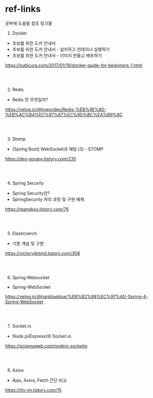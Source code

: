 # ref-links
공부에 도움될 참조 링크들

1. Docker
- 초보를 위한 도커 안내서
- 초보를 위한 도커 안내서 - 설치하고 컨테이너 실행하기 
- 초보를 위한 도커 안내서 - 이미지 만들고 배포하기

https://subicura.com/2017/01/19/docker-guide-for-beginners-1.html

<br/><br/>

2. Redis
- Redis 란 무엇일까?

https://velog.io/@hyeondev/Redis-%EB%9E%80-%EB%AC%B4%EC%97%87%EC%9D%BC%EA%B9%8C



<br/><br/>

3. Stomp
- [Spring Boot] WebSocket과 채팅 (3) - STOMP


https://dev-gorany.tistory.com/235


<br/><br/>


4. Spring Security
- Spring Security란?
- SpringSecurity 처리 과정 및 구현 예제


https://mangkyu.tistory.com/76


<br/><br/>


5. Elasticserch
- 기본 개념 및 구현

https://victorydntmd.tistory.com/308


<br/><br/>


6. Spring Websocket
- Spring-WebSocket

https://velog.io/@hanblueblue/%EB%B2%88%EC%97%AD-Spring-4-Spring-WebSocket


<br/><br/>


7. Socket.io
- Node.js(Express)와 Socket.io

https://poiemaweb.com/nodejs-socketio



<br/><br/>

8. Axios
- Ajax, Axios, Fetch 간단 비교

https://lily-im.tistory.com/15
